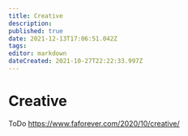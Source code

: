 ```yaml
---
title: Creative
description: 
published: true
date: 2021-12-13T17:06:51.042Z
tags: 
editor: markdown
dateCreated: 2021-10-27T22:22:33.997Z
---
```


# Creative
ToDo
https://www.faforever.com/2020/10/creative/

